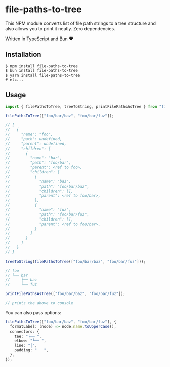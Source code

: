 # file-paths-to-tree

This NPM module converts list of file path strings to a tree structure and also allows you to print it neatly. Zero dependencies.

Written in TypeScript and Bun ❤

## Installation

```shell
$ npm install file-paths-to-tree
$ bun install file-paths-to-tree
$ yarn install file-paths-to-tree
# etc...
```

## Usage

```js
import { filePathsToTree, treeToString, printFilePathsAsTree } from "file-paths-to-tree";

filePathsToTree(["foo/bar/baz", "foo/bar/fuz"]);

// [
//   {
//     "name": "foo",
//     "path": undefined,
//     "parent": undefined,
//     "children": [
//       {
//         "name": "bar",
//         "path": "foo/bar",
//         "parent": <ref to foo>,
//         "children": [
//           {
//             "name": "baz",
//             "path": "foo/bar/baz",
//             "children": [],
//             "parent": <ref to foo/bar>,
//           },
//           {
//             "name": "fuz",
//             "path": "foo/bar/fuz",
//             "children": [],
//             "parent": <ref to foo/bar>,
//           }
//         ]
//       }
//     ]
//   }
// ]

treeToString(filePathsToTree(["foo/bar/baz", "foo/bar/fuz"]));

// foo
// └── bar
//     ├── baz
//     └── fuz

printFilePathsAsTree(["foo/bar/baz", "foo/bar/fuz"]);

// prints the above to console
```

You can also pass options:

```ts
filePathsToTree(["foo/bar/baz", "foo/bar/fuz"], {
  formatLabel: (node) => node.name.toUpperCase(),
  connectors: {
    tee: "├── ",
    elbow: "└── ",
    line: "│",
    padding: "   ",
  },
});
```
